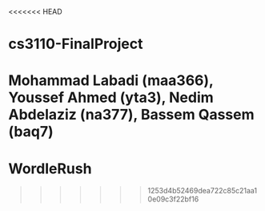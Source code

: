 <<<<<<< HEAD
# cs3110-FinalProject
Mohammad Labadi (maa366),
Youssef Ahmed (yta3),
Nedim Abdelaziz (na377), 
Bassem Qassem (baq7)
=======
# WordleRush
>>>>>>> 1253d4b52469dea722c85c21aa10e09c3f22bf16
